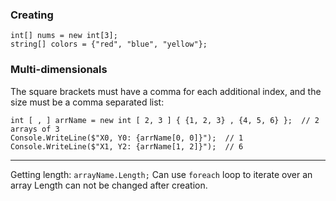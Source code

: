 ### Creating
```
int[] nums = new int[3];
string[] colors = {"red", "blue", "yellow"};
```

### Multi-dimensionals

The square brackets must have a comma for each additional index, and the size must be a comma separated list:

```
int [ , ] arrName = new int [ 2, 3 ] { {1, 2, 3} , {4, 5, 6} };  // 2 arrays of 3
Console.WriteLine($"X0, Y0: {arrName[0, 0]}");  // 1
Console.WriteLine($"X1, Y2: {arrName[1, 2]}");  // 6
```

---

Getting length: `arrayName.Length;`
Can use `foreach` loop to iterate over an array
Length can not be changed after creation.